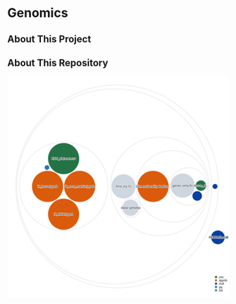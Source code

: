 # Genomics

## About This Project

## About This Repository
![Visualization of this repo](./diagram.svg)
